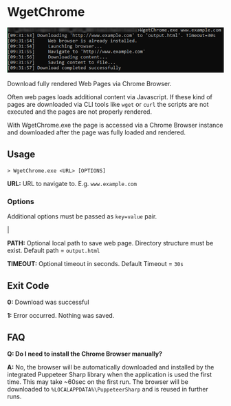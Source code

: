 # WgetChrome

![Screenshot of WgetChrome.exe](docs/WgetChrome_v1.0_Screenshot.png)

Download fully rendered Web Pages via Chrome Browser.

Often web pages loads additional content via Javascript. If these kind of pages are downloaded via CLI tools like `wget` or `curl` the scripts are not executed and the pages are not properly rendered.

With WgetChrome.exe the page is accessed via a Chrome Browser instance and downloaded after the page was fully loaded and rendered.

## Usage

```
> WgetChrome.exe <URL> [OPTIONS]
```

**URL:** URL to navigate to. E.g. `www.example.com`

### Options

Additional options must be passed as `key=value` pair.

|

**PATH:** Optional local path to save web page. Directory structure must be exist. Default path = `output.html`

**TIMEOUT:** Optional timeout in seconds. Default Timeout = `30s`

## Exit Code

**0:** Download was successful

**1:** Error occurred. Nothing was saved.

## FAQ

**Q: Do I need to install the Chrome Browser manually?**

**A:** No, the browser will be automatically downloaded and installed by the integrated Puppeteer Sharp library
when the application is used the first time. This may take ~60sec on the first run.
The browser will be downloaded to `%LOCALAPPDATA%\PuppeteerSharp` and is reused in further runs.
